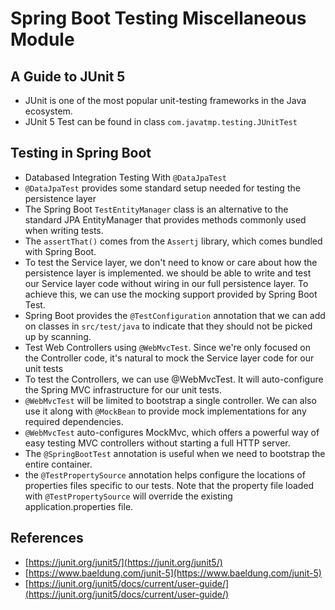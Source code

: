 # Spring Boot Testing Miscellaneous Module

## A Guide to JUnit 5
* JUnit is one of the most popular unit-testing frameworks in the Java ecosystem.
* JUnit 5 Test can be found in class 
`com.javatmp.testing.JUnitTest`

## Testing in Spring Boot
* Databased Integration Testing With `@DataJpaTest`
* `@DataJpaTest` provides some standard setup needed for testing the persistence layer
* The Spring Boot `TestEntityManager` class is an alternative 
  to the standard JPA EntityManager that provides methods
  commonly used when writing tests.
* The `assertThat()` comes from the `Assertj` library, 
  which comes bundled with Spring Boot.
* To test the Service layer, we don't need to know or care about 
  how the persistence layer is implemented.
  we should be able to write and test our Service layer code 
  without wiring in our full persistence layer.
  To achieve this, we can use the mocking support provided 
  by Spring Boot Test.
* Spring Boot provides the `@TestConfiguration` annotation 
  that we can add on classes in `src/test/java` to indicate that 
  they should not be picked up by scanning.
* Test Web Controllers using `@WebMvcTest`. Since we're only focused on the Controller code, 
  it's natural to mock the Service layer code for our unit tests
* To test the Controllers, we can use @WebMvcTest. It will auto-configure the Spring MVC infrastructure 
  for our unit tests.
* `@WebMvcTest` will be limited to bootstrap a single controller. 
  We can also use it along with `@MockBean` to provide mock implementations 
  for any required dependencies.
* `@WebMvcTest` auto-configures MockMvc, which offers a powerful way of easy testing MVC controllers without 
  starting a full HTTP server.
* The `@SpringBootTest` annotation is useful when we need to bootstrap the entire container.
* the `@TestPropertySource` annotation helps configure the locations of properties files specific to our tests.
  Note that the property file loaded with `@TestPropertySource` will override the existing application.properties file.

  

  


## References
- [https://junit.org/junit5/](https://junit.org/junit5/)
- [https://www.baeldung.com/junit-5](https://www.baeldung.com/junit-5)
- [https://junit.org/junit5/docs/current/user-guide/](https://junit.org/junit5/docs/current/user-guide/)
